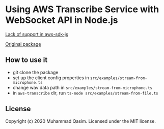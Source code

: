 # Using AWS Transcribe Service with WebSocket API in Node.js

[Lack of support in aws-sdk-js](https://github.com/aws/aws-sdk-js/issues/2416)

[Original package](https://github.com/qasim9872/aws-transcribe)


## How to use it

* git clone the package
* set up the client config properties in `src/examples/stream-from-microphone.ts`
* change wav data path in `src/examples/stream-from-microphone.ts`
* in `aws-transcribe` dir, run `ts-node src/examples/stream-from-file.ts`


## License

Copyright (c) 2020 Muhammad Qasim. Licensed under the MIT license.
